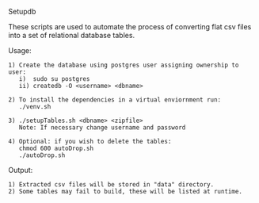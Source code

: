 Setupdb

These scripts are used to automate the process of converting flat csv files into a set of relational database tables.


Usage:

	1) Create the database using postgres user assigning ownership to user:
	   i)  sudo su postgres
	   ii) createdb -O <username> <dbname>
	   
	2) To install the dependencies in a virtual enviornment run:
	   ./venv.sh 

	3) ./setupTables.sh <dbname> <zipfile> 
	   Note: If necessary change username and password

	4) Optional: if you wish to delete the tables:
	   chmod 600 autoDrop.sh
	   ./autoDrop.sh


Output:

	1) Extracted csv files will be stored in "data" directory.
	2) Some tables may fail to build, these will be listed at runtime.
	
      


